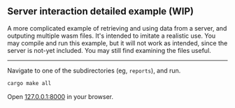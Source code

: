 ## Server interaction detailed example (WIP)

A more complicated example of retrieving and using data from a server, and outputing
 multiple wasm files. It's intended
to imitate a realistic use. You may compile and run this example, but it will 
not work as intended, since the server is not-yet included. You may still find 
examining the files useful.

---
Navigate to one of the subdirectories (eg, `reports`), and run.

```bash
cargo make all
```

Open [127.0.0.1:8000](http://127.0.0.1:8000) in your browser.